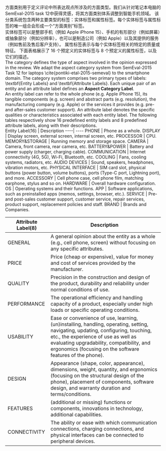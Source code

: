 方面类别用于定义评论中所表达观点所涉及的方面类型。我们从针对笔记本电脑的 SemEval-2015 task 12中获得灵感，将其方面类别体系调整到智能手机领域。
该分类系统包含两种主要类型的标签：实体标签和属性标签。每个实体标签与属性标签的唯一组合会形成一个“方面类别”标签。
<br>
实体标签可以是整部手机（例如 Apple iPhone 15）、手机的有形部分（例如屏幕）或抽象部分（例如分辨率），也可以是制造公司（例如 Apple）以及其提供的服务（例如售前及售后客户支持）。
属性标签表示与每个实体标签相关的特定的质量或特征。
下面表格展示了 16 个预定义的实体标签与 8 个预定义的属性标签，以及它们的描述。
<br>
The category defines the type of aspect involved in the opinion expressed in the review. 
We adapt the aspect category system from SemEval-2015 Task 12 for laptops \cite{pontiki-etal-2015-semeval} to the smartphone domain.
The category system comprises two primary types of labels: \textbf{Entity Labels} and \textbf{Attribute Labels}. 
Each unique pair of an entity and an attribute label defines an **Aspect Category Label**.
<br>
An entity label can refer to the whole phone (e.g. Apple iPhone 15), its tangible components (e.g. screen) and abstract parts (e.g. resolution), 
the manufacturing company (e.g. Apple) or the services it provides (e.g. pre- and after-sales customer support). 
An attribute label denotes the specific qualities or characteristics associated with each entity label. 
The following tables respectively show 16 predefined entity labels and 8 predefined attribute labels, along with their descriptions.
<br>
Entity Label(16) | Description
----| ----
PHONE | Phone as a whole.
DISPLAY | Display screen, external screen, internal screen, etc.
PROCESSOR | CPU.
MEMORY&STORAGE | Running memory and storage space.
CAMERA | Camera, front camera, rear camera, etc.
BATTERY&POWER | Battery and power supply (charger, charging cable).
COMMUNICATION | Internet connectivity (4G, 5G), Wi-Fi, Bluetooth, etc.
COOLING | Fans, cooling systems, radiators, etc.
AUDIO DEVICES | Sound, speakers, headphones, vibration motors, etc.
PHYSICAL INTERFACE | SIM card slot, physical buttons (power button, volume buttons), ports (Type-C port, Lightning port), and more.
ACCESSORY | Cell phone case, cell phone film, matching earphone, stylus and so on.
HARDWARE | Overall hardware configuration.
OS | Operating systems and their functions.
APP | Software applications, such as preinstalled apps (memos, settings, browser, etc.).
SERVICE | Pre- and post-sales customer support, customer service, repair services, product support, replacement policies and staff.
BRAND | Brands and Companies.

Attribute Label(8) | Description
----| ----
GENERAL | A general opinion about the entity as a whole (e.g., cell phone, screen) without focusing on any specific attributes.
PRICE | Price (cheap or expensive), value for money and cost of services provided by the manufacturer.
QUALITY | Precision in the construction and design of the product, durability and reliability under normal conditions of use.
PERFORMANCE | The operational efficiency and handling capacity of a product, especially under high loads or specific operating conditions.
USABILITY | Ease or convenience of use, learning, (un)installing, handling, operating, setting, navigating, updating, configuring, touching, etc., the experience of use as well as evaluating upgradability, compatibility, and ergonomics (focusing on the software features of the phone).
DESIGN | Appearance (shape, color, appearance), dimensions, weight, quantity, and ergonomics (focusing on the structural design of the phone), placement of components, software design, and warranty duration and terms/conditions.
FEATURES | (additional or missing) functions or components, innovations in technology, additional capabilities.
CONNECTIVITY | The ability or ease with which communication connections, charging connections, and physical interfaces can be connected to peripheral devices.


